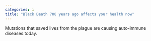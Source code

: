```yaml
---
categories: i
title: "Black Death 700 years ago affects your health now"
---
```

Mutations that saved lives from the plague are causing auto-immune diseases today.